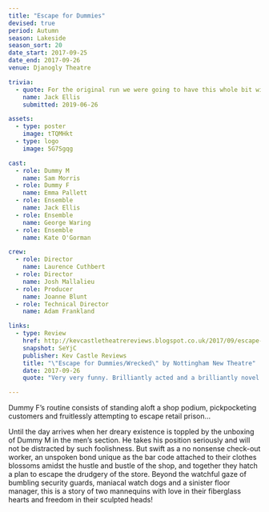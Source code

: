 ```yaml
---
title: "Escape for Dummies"
devised: true 
period: Autumn
season: Lakeside
season_sort: 20
date_start: 2017-09-25
date_end: 2017-09-26
venue: Djanogly Theatre

trivia:
  - quote: For the original run we were going to have this whole bit with a cage on wheels, until we worked out it wouldn't fit in the van. But for the Lakeside performance we didn't need a van, so we added it back in. It went wrong both nights.
    name: Jack Ellis
    submitted: 2019-06-26

assets:
  - type: poster
    image: tTQMHkt
  - type: logo
    image: 5G7Sgqg

cast:
  - role: Dummy M
    name: Sam Morris 
  - role: Dummy F
    name: Emma Pallett
  - role: Ensemble
    name: Jack Ellis 
  - role: Ensemble
    name: George Waring
  - role: Ensemble
    name: Kate O'Gorman

crew:
  - role: Director
    name: Laurence Cuthbert
  - role: Director
    name: Josh Mallalieu
  - role: Producer
    name: Joanne Blunt
  - role: Technical Director
    name: Adam Frankland

links:
  - type: Review
    href: http://kevcastletheatrereviews.blogspot.co.uk/2017/09/escape-for-dummies-wrecked-by.html
    snapshot: SeYjC
    publisher: Kev Castle Reviews
    title: "\"Escape for Dummies/Wrecked\" by Nottingham New Theatre"
    date: 2017-09-26
    quote: "Very very funny. Brilliantly acted and a brilliantly novel script, and when there is no script as such, just noises, bringing out that comedy through physical theatre makes this comedy all the more special."

---
```


Dummy F’s routine consists of standing aloft a shop podium, pickpocketing customers and fruitlessly attempting to escape retail prison... 

Until the day arrives when her dreary existence is toppled by the unboxing of Dummy M in the men’s section. He takes his position seriously and will not be distracted by such foolishness. But swift as a no nonsense check-out worker, an unspoken bond unique as the bar code attached to their clothes blossoms amidst the hustle and bustle of the shop, and together they hatch a plan to escape the drudgery of the store. Beyond the watchful gaze of bumbling security guards, maniacal watch dogs and a sinister floor manager, this is a story of two mannequins with love in their fiberglass hearts and freedom in their sculpted heads!
